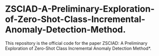 # ZSCIAD-A-Preliminary-Exploration-of-Zero-Shot-Class-Incremental-Anomaly-Detection-Method.
This repository is the official code for the paper ZSCIAD: A Preliminary Exploration of Zero-Shot Class Incremental Anomaly Detection Method*.
